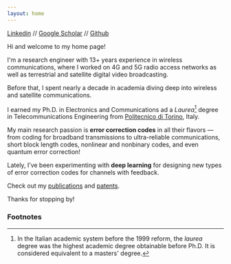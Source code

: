 ```yaml
---
layout: home
---
```



[Linkedin](https://www.linkedin.com/in/alberto-perotti-06526b2) // [Google Scholar](https://scholar.google.com/citations?user=vnZlg40AAAAJ&hl=en) // [Github](https://github.com/albertogp71)


Hi and welcome to my home page!

I'm a research engineer with 13+ years experience in wireless communications, where I worked on 4G
and 5G radio access networks as well as terrestrial and satellite digital video broadcasting.

Before that, I spent nearly a decade in academia diving deep into wireless and satellite communications.

I earned my Ph.D. in Electronics and Communications ad a *Laurea*[^1] degree in Telecommunications
Engineering from [Politecnico di Torino](https://www.polito.it), Italy.

My main research passion is **error correction codes** in all their flavors — from coding for broadband transmissions to ultra-reliable communications, short block length codes, nonlinear and nonbinary codes, and even quantum error correction!

Lately, I’ve been experimenting with **deep learning** for designing new types of error correction codes for channels with feedback.

Check out my [publications](/publications) and [patents](/patents).

Thanks for stopping by!

[^1]: In the Italian academic system before the 1999 reform, the *laurea* degree was the highest academic degree obtainable before Ph.D. It is considered equivalent to a masters' degree. 

### **Footnotes**
